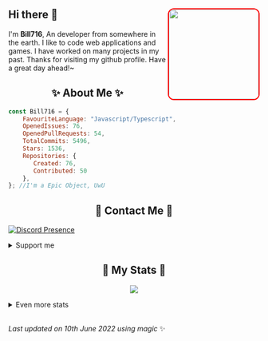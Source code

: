 ## Hi there 👋 <img align="right" style="border: 2px solid red; border-radius: 12px;" src="https://media.discordapp.net/attachments/836279726003322991/870031250516217866/abdala.png?width=712&height=702" width="180" />
I'm **Bill716**, An developer from somewhere in the earth. I like to code web applications and games. I have worked on many projects in my past. Thanks for visiting my github profile. Have a great day ahead!~

<h2 align="center">✨ About Me ✨</h2>

```js
const Bill716 = {
    FavouriteLanguage: "Javascript/Typescript",
    OpenedIssues: 76,
    OpenedPullRequests: 54,
    TotalCommits: 5496,
    Stars: 1536,
    Repositories: {
       Created: 76,
       Contributed: 50
    },
}; //I'm a Epic Object, UwU
```

<h2 align="center">💬 Contact Me 💬</h2>

[![Discord Presence](https://lanyard.cnrad.dev/api/640512148786642947)](https://discord.com/users/640512148786642947)

<details>
    <summary>
        Support me
    </summary>
    <br />
    <a href="https://ko-fi.com/bill_hub" target="_blank"><img src="https://cdn.buymeacoffee.com/buttons/v2/default-red.png" alt="Buy Me A Coffee" width="150" ></a>
</details>

<h2 align="center">🚀 My Stats 🚀</h2>
<p align="center">
    <img src="https://github-readme-streak-stats.herokuapp.com/?user=SudhanPlayz&theme=tokyonight" />
</p>
<details>
    <summary>
        Even more stats
    </summary>
    <br />
    <p align="center">
        <img src="https://github-profile-trophy.vercel.app/?username=SudhanPlayz&theme=dracula" />
    </p>
    <p align="center">
        <img src="https://github-readme-stats.vercel.app/api?username=Bill716&theme=tokyonight&count_private=true&show_icons=true&include_all_commits=true" />
    </p>
    <p align="center">
        <img src="https://github-readme-stats.vercel.app/api/top-langs/?username=stuyy&layout=compact&theme=dark" />
    </p>
</details>

<br />

<!-- Last updated on Sat Jan 22 2022 18:16:37 GMT+0000 (Coordinated Universal Time) ;-;-->
<i>Last updated on 10th June 2022 using magic</i> ✨
